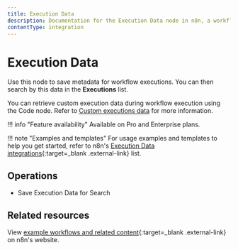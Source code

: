 ```yaml
---
title: Execution Data
description: Documentation for the Execution Data node in n8n, a workflow automation platform. Includes guidance on usage, and links to examples.
contentType: integration
---
```


# Execution Data

Use this node to save metadata for workflow executions. You can then search by this data in the **Executions** list.

You can retrieve custom execution data during workflow execution using the Code node. Refer to [Custom executions data](/workflows/executions/custom-executions-data/) for more information.

!!! info "Feature availability"
	Available on Pro and Enterprise plans.

!!! note "Examples and templates"
	For usage examples and templates to help you get started, refer to n8n's [Execution Data integrations](https://n8n.io/integrations/execution-data/){:target=_blank .external-link} list.

## Operations

* Save Execution Data for Search


## Related resources

View [example workflows and related content](https://n8n.io/integrations/execution-data/){:target=_blank .external-link} on n8n's website.
